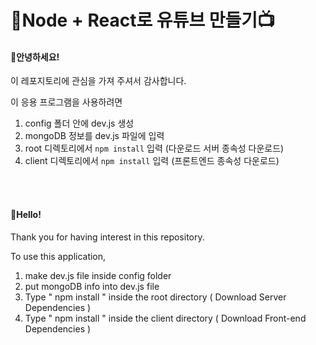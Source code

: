 # 🎥Node + React로 유튜브 만들기📺


#### 👋안녕하세요!
이 레포지토리에 관심을 가져 주셔서 감사합니다.

이 응용 프로그램을 사용하려면

1. config 폴더 안에 dev.js 생성
2. mongoDB 정보를 dev.js 파일에 입력
3. root 디렉토리에서 `npm install` 입력 (다운로드 서버 종속성 다운로드)
4. client 디렉토리에서 `npm install` 입력 (프론트엔드 종속성 다운로드)

<br/><br/>


#### 👋Hello!
Thank you for having interest in this repository.

To use this application, 

1. make dev.js file inside config folder 
2. put mongoDB info into dev.js file 
3. Type  " npm install " inside the root directory  ( Download Server Dependencies ) 
4. Type " npm install " inside the client directory ( Download Front-end Dependencies )
